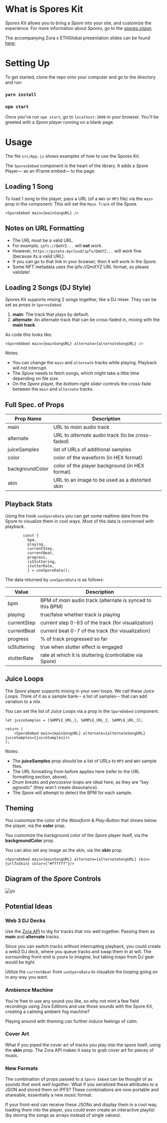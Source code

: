 # What is Spores Kit

*Spores Kit* allows you to bring a *Spore* into your site, and customize the experience.
For more information about *Spores*, go to the [spores.vision](https://spores.vision).

The accompanying Zora x ETHGlobal presentation slides can be found [here](https://www.figma.com/proto/ucetVWnSHufW7N2ZklNwaC/Spores-Presentation?node-id=12%3A420&scaling=contain&page-id=0%3A1);


# Setting Up

To get started, clone the repo onto your computer and go to the directory and run:
### `yarn install`
### `npm start`

Once you've run `npm start`,  go to `localhost:3000` in your browser. You'll be greeted 
with a *Spore player* running on a blank page.


# Usage

The file `src/App.js` shows examples of how to use the Spores Kit.

The `SporesEmbed` component is the heart of the library. It adds a *Spore* Player— as an IFrame embed—
to the page.

## Loading 1 Song

To load 1 song to the player, pass a URL (of a `WAV` or `MP3` file) via the `main` prop in the component.
This will set the `Main Track` of the Spore.

```TSX
<SporeEmbed main={mainSongURL} /> 
```

## Notes on URL Formatting
* The URL must be a valid URL.
* For example, `ipfs://QmXYZ...` will **not** work. 
* However, `https://pinata.mycloud/ipfs/QmXYZ...` will work fine (because its a valid URL).
* If you can go to that link in your browser, then it will work in the Spore.
* Some NFT metadata uses the ipfs://QmXYZ URL format, so please validate!

## Loading 2 Songs (DJ Style)

Spores Kit supports mixing 2 songs together, like a DJ mixer. They can be set as props in `SporesEmbed`.
1. **main**:  The track that plays by default.
2. **alternate**:  An alternate track that can be cross-faded in, mixing with the **main track**.

As code this looks like:
```TSX
<SporeEmbed main={mainSongURL} alternate={alternateSongURL} />
```

Notes:
* You can change the `main` and `alternate` tracks while playing. Playback will not interrupt.
* The *Spore* needs to fetch songs, which might take a little time depending on file size.
* On the *Spore* player, the *bottom-right slider* controls the cross-fade between the `main` and `alternate` tracks.

## Full Spec. of Props

| Prop Name | Description |
| ------------- | ------------- |
| main | URL to *main* audio track |
| alternate  | URL to *alternate* audio track (to be cross-faded) |
| juiceSamples | list of URLs of additional samples |
| color | color of the waveform (in HEX format) |
| backgroundColor | color of the player background (in HEX format) |
| skin | URL to an image to be used as a distorted skin |

## Playback Stats

Using the hook `useSporeData` you can get some realtime data from the Spore to visualize them in cool ways.
Most of the data is concerned with playback. 

```TSX
        const {
          bpm,
          playing,
          currentStep,
          currentBeat,
          progress,
          isStuttering,
          stutterRate,
          } = useSporeData();
```

The data returned by `useSporeData` is as follows:

| Value  | Description |
| ------------- | ------------- |
| bpm | BPM of *main* audio track (alternate is synced to this BPM) |
| playing | true/false whether track is playing |
| currentStep | current step 0-63 of the track (for visualization) |
| currentBeat | current beat 0-7 of the track (for visualization)  |
| progress | % of track progressed so far |
| isStuttering | true when stutter effect is engaged |
| stutterRate | rate at which it is stuttering (controllable via Spore) |

## Juice Loops

The *Spore* player supports mixing in your own loops. We call these *Juice Loops*. Think of it as a sample bank-- a list of samples-- that can add variation to a mix.

You can set the list of *Juice Loops* via a prop in the `SporeEmbed` component.

```TSX
let juiceSamples = [SAMPLE_URL_1, SAMPLE_URL_2, SAMPLE_URL_3];

return (
    <SporeEmbed main={mainSongURL} alternate={alternateSongURL} juiceSamples={juiceSamples}/>
);
```

Notes:
* The **juiceSamples** prop should be a list of URLs to `MP3` and `WAV` sample files.
* The URL formatting from before applies here (refer to the URL formatting section, above).
* *Drum breaks* and *percussive loops* are ideal here, as they are "key agnostic" (they won't create dissonance).
* The *Spore* will attempt to detect the BPM for each sample.

## Theming

You customize the color of the *Waveform* & *Play-Button* that shows below the player, via the **color** prop.

You customize the background color of the *Spore* player itself, via the **backgroundColor** prop.

You can also set any image as the skin, via the **skin** prop.

```TSX
<SporeEmbed main={mainSongURL} alternate={alternateSongURL} skin={urlToSkin} color={"#ffffff"}/>
```


## Diagram of the *Spore* Controls

![yo](https://zequencer.mypinata.cloud/ipfs/QmdHeZq7U2YFRzrVr1YgqgqjLcNNUGownNzxwJR7esx1ZV)

## Potential Ideas

### Web 3 DJ Decks
Use the [Zora API](https://api.zora.co/) to dig for tracks that mix well together. Passing them as **main** and **alternate** tracks.

Since you can switch tracks without interrupting playback, you could create a web3 DJ deck, where you queue tracks and swap them in at will. The surrounding front-end is yours to imagine, but taking inspo from DJ gear would be tight. 

Utilize the `currentBeat` from `useSporeData` to visualize the looping going on in any way you want.


### Ambience Machine

You're free to use any sound you like, so why not mint a few field recordings using Zora Editions and use those sounds with the Spore Kit, creating a calming ambient fog machine?

Playing around with theming can further induce feelings of calm.


### Cover Art

What if you piped the cover art of tracks you play into the spore itself, using the **skin** prop. The Zora API makes it easy to grab cover art for pieces of music.


### New Formats

The combination of props passed to a `Spore Embed` can be thought of as *sounds that work well together*. What if you serialized these attributes to a JSON and stored them on IPFS? These combinations are now portable and shareable, essentially a new music format.

If your front-end can receive these JSONs and display them in a cool way, loading them into the player, you could even create an interactive playlist (by storing the songs as arrays instead of single values).

